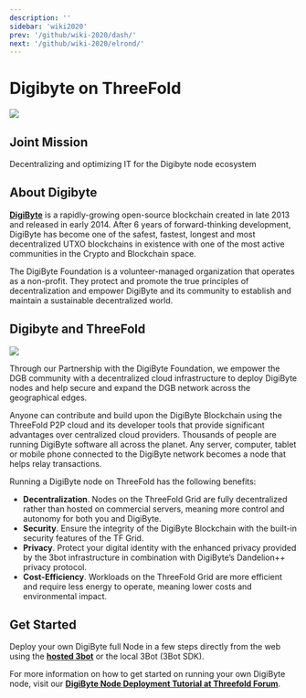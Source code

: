 ```yaml
---
description: ''
sidebar: 'wiki2020'
prev: '/github/wiki-2020/dash/'
next: '/github/wiki-2020/elrond/'
---
```


# Digibyte on ThreeFold

![](/wiki-2020/digibyte.png)


## Joint Mission

Decentralizing and optimizing IT for the Digibyte node ecosystem

## About Digibyte

[__DigiByte__](https://digibyte.io/) is a rapidly-growing open-source blockchain created in late 2013 and released in early 2014. After 6 years of forward-thinking development, DigiByte has become one of the safest, fastest, longest and most decentralized UTXO blockchains in existence with one of the most active communities in the Crypto and Blockchain space.

The DigiByte Foundation is a volunteer-managed organization that operates as a non-profit. They protect and promote the true principles of decentralization and empower DigiByte and its community to establish and maintain a sustainable decentralized world.

## Digibyte and ThreeFold

![](/wiki-2020/digibyte1.png)


Through our Partnership with the DigiByte Foundation, we empower the DGB community with a decentralized cloud infrastructure to deploy DigiByte nodes and help secure and expand the DGB network across the geographical edges. 

Anyone can contribute and build upon the DigiByte Blockchain using the ThreeFold P2P cloud and its developer tools that provide significant advantages over centralized cloud providers. Thousands of people are running DigiByte software all across the planet. Any server, computer, tablet or mobile phone connected to the DigiByte network becomes a node that helps relay transactions. 

Running a DigiByte node on ThreeFold has the following benefits: 

- __Decentralization__. Nodes on the ThreeFold Grid are fully decentralized rather than hosted on commercial servers, meaning more control and autonomy for both you and DigiByte.
- __Security__. Ensure the integrity of the DigiByte Blockchain with the built-in security features of the TF Grid. 
- __Privacy__. Protect your digital identity with the enhanced privacy provided by the 3bot infrastructure in combination with DigiByte’s Dandelion++ privacy protocol. 
- __Cost-Efficiency__. Workloads on the ThreeFold Grid are more efficient and require less energy to operate, meaning lower costs and environmental impact.

## Get Started 

Deploy your own DigiByte full Node in a few steps directly from the web using the [__hosted 3bot__](deploy3bot.grid.tf) or the local 3Bot (3Bot SDK). 

For more information on how to get started on running your own DigiByte node, visit our [__DigiByte Node Deployment Tutorial at Threefold Forum__](https://www.dgbwiki.com/index.php?title=Port_forwarding_process_for_your_DigiByte_node).

